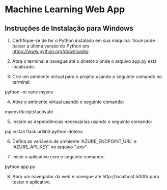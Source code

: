 # Machine Learning Web App

## Instruções de Instalação para Windows

1. Certifique-se de ter o Python instalado em sua máquina. Você pode baixar a última versão do Python em https://www.python.org/downloads/.

2. Abra o terminal e navegue até o diretório onde o arquivo app.py está localizado.

3. Crie um ambiente virtual para o projeto usando o seguinte comando no terminal:

python -m venv myenv

4. Ative o ambiente virtual usando o seguinte comando:

myenv\Scripts\activate

5. Instale as dependências necessárias usando o seguinte comando:

pip install flask urllib3 python-dotenv

6. Defina as variáveis de ambiente 'AZURE_ENDPOINT_URL' e 'AZURE_API_KEY' no arquivo ".env"

7. Inicie o aplicativo com o seguinte comando:

python app.py

8. Abra um navegador da web e navegue até http://localhost:5000/ para testar o aplicativo.
